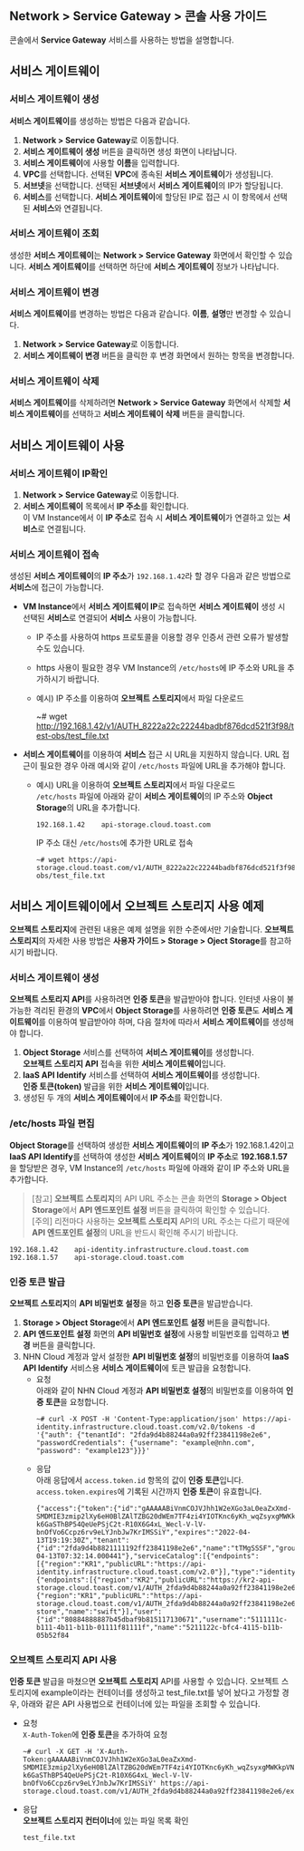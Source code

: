 ## Network > Service Gateway > 콘솔 사용 가이드

콘솔에서 **Service Gateway** 서비스를 사용하는 방법을 설명합니다.

## 서비스 게이트웨이

### 서비스 게이트웨이 생성
**서비스 게이트웨이**를 생성하는 방법은 다음과 같습니다.
1. **Network > Service Gateway**로 이동합니다.
2. **서비스 게이트웨이 생성** 버튼을 클릭하면 생성 화면이 나타납니다.
3. **서비스 게이트웨이**에 사용할 **이름**을 입력합니다.
4. **VPC**를 선택합니다. 선택된 **VPC**에 종속된 **서비스 게이트웨이**가 생성됩니다.
5. **서브넷**을 선택합니다. 선택된 **서브넷**에서 **서비스 게이트웨이**의 IP가 할당됩니다.
6. **서비스**를 선택합니다. **서비스 게이트웨이**에 할당된 IP로 접근 시 이 항목에서 선택된 **서비스**와 연결됩니다.

### 서비스 게이트웨이 조회
생성한 **서비스 게이트웨이**는 **Network > Service Gateway** 화면에서 확인할 수 있습니다. **서비스 게이트웨이**를 선택하면 하단에 **서비스 게이트웨이** 정보가 나타납니다.

### 서비스 게이트웨이 변경
**서비스 게이트웨이**를 변경하는 방법은 다음과 같습니다. **이름**, **설명**만 변경할 수 있습니다.
1. **Network > Service Gateway**로 이동합니다.
2. **서비스 게이트웨이 변경** 버튼을 클릭한 후 변경 화면에서 원하는 항목을 변경합니다.

### 서비스 게이트웨이 삭제
**서비스 게이트웨이**를 삭제하려면 **Network > Service Gateway** 화면에서 삭제할 **서비스 게이트웨이**를 선택하고 **서비스 게이트웨이 삭제** 버튼을 클릭합니다.

## 서비스 게이트웨이 사용
### 서비스 게이트웨이 IP확인
1. **Network > Service Gateway**로 이동합니다.
2. **서비스 게이트웨이** 목록에서 **IP 주소**를 확인합니다.<br>
   이 VM Instance에서 이 **IP 주소**로 접속 시 **서비스 게이트웨이**가 연결하고 있는 **서비스**로 연결됩니다.
   
### 서비스 게이트웨이 접속
생성된 **서비스 게이트웨이**의 **IP 주소**가 `192.168.1.42`라 할 경우 다음과 같은 방법으로 **서비스**에 접근이 가능합니다.
* **VM Instance**에서 **서비스 게이트웨이 IP**로 접속하면 **서비스 게이트웨이** 생성 시 선택된 **서비스**로 연결되어 **서비스** 사용이 가능합니다.
    * IP 주소를 사용하여 https 프로토콜을 이용할 경우 인증서 관련 오류가 발생할 수도 있습니다.
    * https 사용이 필요한 경우 VM Instance의 `/etc/hosts`에 IP 주소와 URL을 추가하시기 바랍니다.
    * 예시) IP 주소를 이용하여 **오브젝트 스토리지**에서 파일 다운로드
    
        ~# wget http://192.168.1.42/v1/AUTH_8222a22c22244badbf876dcd521f3f98/test-obs/test_file.txt
       
* **서비스 게이트웨이**를 이용하여 **서비스** 접근 시 URL을 지원하지 않습니다. URL 접근이 필요한 경우 아래 예시와 같이 `/etc/hosts` 파일에 URL을 추가해야 합니다.
    * 예시) URL을 이용하여 **오브젝트 스토리지**에서 파일 다운로드<br>
      `/etc/hosts` 파일에 아래와 같이 **서비스 게이트웨이**의 IP 주소와 **Object Storage**의 URL을 추가합니다.
      ```
      192.168.1.42    api-storage.cloud.toast.com
      ```
      IP 주소 대신 `/etc/hosts`에 추가한 URL로 접속
      ```
      ~# wget https://api-storage.cloud.toast.com/v1/AUTH_8222a22c22244badbf876dcd521f3f98/test-obs/test_file.txt
      ```
      
## **서비스 게이트웨이**에서 **오브젝트 스토리지** 사용 예제
**오브젝트 스토리지**에 관련된 내용은 예제 설명을 위한 수준에서만 기술합니다. **오브젝트 스토리지**의 자세한 사용 방법은 **사용자 가이드 > Storage > Oject Storage**를 참고하시기 바랍니다.
### 서비스 게이트웨이 생성
**오브젝트 스토리지 API**를 사용하려면 **인증 토큰**을 발급받아야 합니다. 인터넷 사용이 불가능한 격리된 환경의 **VPC**에서 **Object Storage**를 사용하려면 **인증 토큰**도 **서비스 게이트웨이**를 이용하여 발급받아야 하며, 다음 절차에 따라서 **서비스 게이트웨이**를 생성해야 합니다.
1. **Object Storage** 서비스를 선택하여 **서비스 게이트웨이**를 생성합니다.<br>
   **오브젝트 스토리지 API** 접속을 위한 **서비스 게이트웨이**입니다.
2. **IaaS API Identify** 서비스를 선택하여 **서비스 게이트웨이**를 생성합니다.<br>
   **인증 토큰(token)** 발급을 위한 **서비스 게이트웨이**입니다.
3. 생성된 두 개의 **서비스 게이트웨이**에서 **IP 주소**를 확인합니다.

### /etc/hosts 파일 편집
**Object Storage**를 선택하여 생성한 **서비스 게이트웨이**의 **IP 주소**가 192.168.1.42이고 **IaaS API Identify**를 선택하여 생성한 **서비스 게이트웨이**의 **IP 주소**로 **192.168.1.57**을 할당받은 경우, VM Instance의 `/etc/hosts` 파일에 아래와 같이 IP 주소와 URL을 추가합니다.
> [참고] **오브젝트 스토리지**의 API URL 주소는 콘솔 화면의 **Storage > Object Storage**에서 **API 엔드포인트 설정** 버튼을 클릭하여 확인할 수 있습니다.<br>
> [주의] 리전마다 사용하는 **오브젝트 스토리지** API의 URL 주소는 다르기 때문에 **API 엔드포인트 설정**의 URL을 반드시 확인해 주시기 바랍니다.
```
192.168.1.42	api-identity.infrastructure.cloud.toast.com
192.168.1.57	api-storage.cloud.toast.com
```

### 인증 토큰 발급
**오브젝트 스토리지**의 **API 비밀번호 설정**을 하고 **인증 토큰**을 발급받습니다.
1. **Storage > Object Storage**에서 **API 엔드포인트 설정** 버튼을 클릭합니다.
2. **API 엔드포인트 설정** 화면의 **API 비밀번호 설정**에 사용할 비밀번호를 입력하고 **변경** 버튼을 클릭합니다.
3. NHN Cloud 계정과 앞서 설정한 **API 비밀번호 설정**의 비밀번호를 이용하여 **IaaS API Identify** 서비스용 **서비스 게이트웨이**에 토큰 발급을 요청합니다.
    * 요청<br>
      아래와 같이 NHN Cloud 계정과 **API 비밀번호 설정**의 비밀번호를 이용하여 **인증 토큰**을 요청합니다.
      ```
      ~# curl -X POST -H 'Content-Type:application/json' https://api-identity.infrastructure.cloud.toast.com/v2.0/tokens -d '{"auth": {"tenantId": "2fda9d4b88244a0a92ff23841198e2e6", "passwordCredentials": {"username": "example@nhn.com", "password": "example123"}}}'
      ```
    * 응답<br>
      아래 응답에서 `access.token.id` 항목의 값이 **인증 토큰**입니다. `access.token.expires`에 기록된 시간까지 **인증 토큰**이 유효합니다.
      ```
      {"access":{"token":{"id":"gAAAAABiVnmCOJVJhh1W2eXGo3aL0eaZxXmd-SMDMIE3zmip2lXy6eH0BlZAlTZBG20dWEm7TF4zi4YIOTKnc6yKh_wqZsyxgMWKkpVNShzE-k6GaSThBP54QeUePSjC2t-R10X6G4xL_Wecl-V-lV-bnOfVo6Ccpz6rv9eLYJnbJw7KrIMSSiY","expires":"2022-04-13T19:19:30Z","tenant":{"id":"2fda9d4b8821111192ff23841198e2e6","name":"tTMgSSSF","groupId":"XXj2zkH7777modGU","description":"","enabled":true,"project_domain":"NORMAL","swift":true},"issued_at":"2022-04-13T07:32:14.000441"},"serviceCatalog":[{"endpoints":[{"region":"KR1","publicURL":"https://api-identity.infrastructure.cloud.toast.com/v2.0"}],"type":"identity","name":"keystone"},{"endpoints":[{"region":"KR2","publicURL":"https://kr2-api-storage.cloud.toast.com/v1/AUTH_2fda9d4b88244a0a92ff23841198e2e6"},{"region":"KR1","publicURL":"https://api-storage.cloud.toast.com/v1/AUTH_2fda9d4b88244a0a92ff23841198e2e6"}],"type":"object-store","name":"swift"}],"user":{"id":"80884888887b45dbaf9b815117130671","username":"5111111c-b111-4b11-b11b-01111f81111f","name":"5211122c-bfc4-4115-b11b-05b52f84
      ```
      
### 오브젝트 스토리지 API 사용
**인증 토큰** 발급을 마쳤으면 **오브젝트 스토리지** API를 사용할 수 있습니다. 오브젝트 스토리지에 example이라는 컨테이너를 생성하고 test_file.txt를 넣어 놨다고 가정할 경우, 아래와 같은 API 사용법으로 컨테이너에 있는 파일을 조회할 수 있습니다.
* 요청<br>
  `X-Auth-Token`에 **인증 토큰**을 추가하여 요청
  ```
  ~# curl -X GET -H 'X-Auth-Token:gAAAAABiVnmCOJVJhh1W2eXGo3aL0eaZxXmd-SMDMIE3zmip2lXy6eH0BlZAlTZBG20dWEm7TF4zi4YIOTKnc6yKh_wqZsyxgMWKkpVNShzE-k6GaSThBP54QeUePSjC2t-R10X6G4xL_Wecl-V-lV-bnOfVo6Ccpz6rv9eLYJnbJw7KrIMSSiY' https://api-storage.cloud.toast.com/v1/AUTH_2fda9d4b88244a0a92ff23841198e2e6/example
  ```
* 응답<br>
  **오브젝트 스토리지 컨터이너**에 있는 파일 목록 확인
  ```
  test_file.txt
  ```
